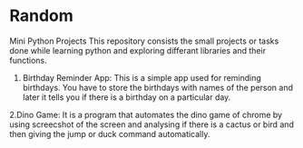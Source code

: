 # Random
Mini Python Projects
This repository consists the small projects or tasks done while learning python and exploring differant libraries and their functions.

1. Birthday Reminder App: This is a simple app used for reminding birthdays.
You have to store the birthdays with names of the person and later it tells you if there is a birthday on a particular day.

2.Dino Game: It is a program that automates the dino game of chrome by using screecshot of the screen and analysing if there is a cactus or bird and then giving the jump or duck command automatically.
